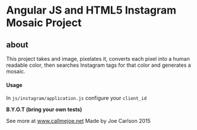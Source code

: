 # Angular JS and HTML5 Instagram Mosaic Project

## about 

This project takes and image, pixelates it, converts each pixel into a human readable color, then searches Instagram tags for that color and generates a mosaic.

#### Usage
In `js/instagram/application.js` configure your `client_id`


****B.Y.O.T (bring your own tests)****

See more at www.callmejoe.net
Made by Joe Carlson 2015
